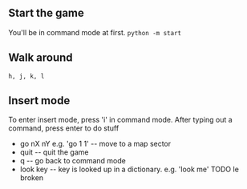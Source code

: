 ## Start the game
You'll be in command mode at first.
`python -m start`

## Walk around
`h, j, k, l`

## Insert mode
To enter insert mode, press 'i' in command mode.
After typing out a command, press enter to do stuff
  - go nX nY e.g. 'go 1 1'  -- move to a map sector
  - quit -- quit the game
  - q -- go back to command mode
  - look key -- key is looked up in a dictionary. e.g. 'look me' TODO le broken
